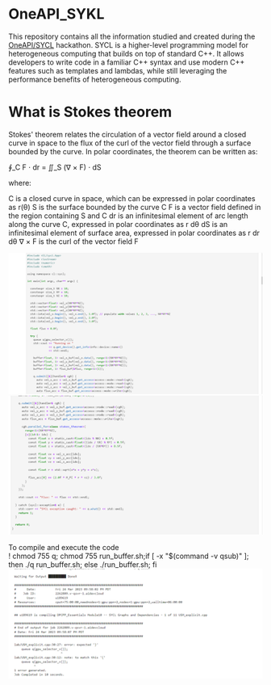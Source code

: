 # OneAPI_SYKL
 
This repository contains all the information studied and created during the [OneAPI/SYCL](https://devcloud.intel.com/oneapi/) hackathon. SYCL is a higher-level programming model for heterogeneous computing that builds on top of standard C++. It allows developers to write code in a familiar C++ syntax and use modern C++ features such as templates and lambdas, while still leveraging the performance benefits of heterogeneous computing. 

# What is Stokes theorem
Stokes' theorem relates the circulation of a vector field around a closed curve in space to the flux of the curl of the vector field through a surface bounded by the curve. In polar coordinates, the theorem can be written as:

∮_C F ⋅ dr = ∬_S (∇ × F) ⋅ dS

where:

C is a closed curve in space, which can be expressed in polar coordinates as r(θ)
S is the surface bounded by the curve C
F is a vector field defined in the region containing S and C
dr is an infinitesimal element of arc length along the curve C, expressed in polar coordinates as r dθ
dS is an infinitesimal element of surface area, expressed in polar coordinates as r dr dθ
∇ × F is the curl of the vector field F

 <img src="images/code_1.png">
 <img src="images/code_2.png">
 
 To compile and execute the code   
    ! chmod 755 q; chmod 755 run_buffer.sh;if [ -x "$(command -v qsub)" ]; then ./q run_buffer.sh; else ./run_buffer.sh; fi
 <img src="images/build_run.png">
